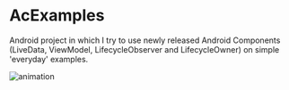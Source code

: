 # AcExamples
Android project in which I try to use newly released Android Components (LiveData, ViewModel, LifecycleObserver and LifecycleOwner) on simple 'everyday' examples.

![animation](http://www.andronotes.org/wp-content/uploads/2017/08/ac_e_3.gif)

